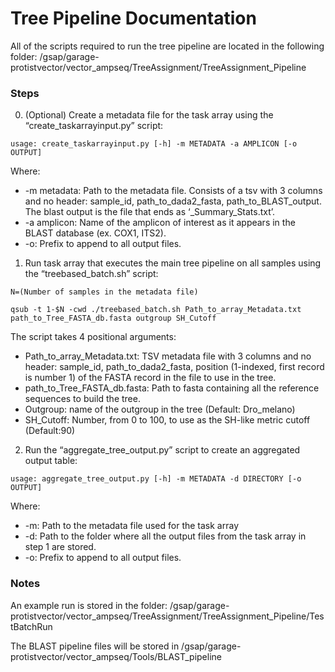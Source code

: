 # Tree Pipeline Documentation

All of the scripts required to run the tree pipeline are located in the following folder:
/gsap/garage-protistvector/vector_ampseq/TreeAssignment/TreeAssignment_Pipeline

### Steps

0. (Optional) Create a metadata file for the task array using the “create_taskarrayinput.py” script:
```
usage: create_taskarrayinput.py [-h] -m METADATA -a AMPLICON [-o OUTPUT]
```
Where:
* -m metadata: Path to the metadata file. Consists of a tsv with 3 columns and no header: sample_id, path_to_dada2_fasta, path_to_BLAST_output. The blast output is the file that ends as ‘_Summary_Stats.txt’.
* -a amplicon: Name of the amplicon of interest as it appears in the BLAST database (ex. COX1, ITS2).
* -o: Prefix to append to all output files.


1. Run task array that executes the main tree pipeline on all samples using the “treebased_batch.sh” script:
```
N=(Number of samples in the metadata file)

qsub -t 1-$N -cwd ./treebased_batch.sh Path_to_array_Metadata.txt path_to_Tree_FASTA_db.fasta outgroup SH_Cutoff
```
The script takes 4 positional arguments:
- Path_to_array_Metadata.txt: TSV metadata file with 3 columns and no header: sample_id, path_to_dada2_fasta, position (1-indexed, first record is number 1) of the FASTA record in the file to use in the tree.
- path_to_Tree_FASTA_db.fasta: Path to fasta containing all the reference sequences to build the tree.
- Outgroup: name of the outgroup in the tree (Default: Dro_melano)
- SH_Cutoff: Number, from 0 to 100, to use as the SH-like metric cutoff (Default:90)



2. Run the “aggregate_tree_output.py” script to create an aggregated output table:
```
usage: aggregate_tree_output.py [-h] -m METADATA -d DIRECTORY [-o OUTPUT]
```
Where:
* -m: Path to the metadata file used for the task array
* -d: Path to the folder where all the output files from the task array in step 1 are stored.
* -o:  Prefix to append to all output files.


### Notes

An example run is stored in the folder: /gsap/garage-protistvector/vector_ampseq/TreeAssignment/TreeAssignment_Pipeline/TestBatchRun

The BLAST pipeline files will be stored in /gsap/garage-protistvector/vector_ampseq/Tools/BLAST_pipeline
